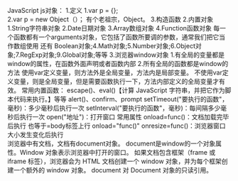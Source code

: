 JavaScript
js对象：
   1.定义
        1.var p = {};   
        2.var p = new Object（）；  有个老祖宗，Object。
        3.构造函数
   2.内置对象
        1.String字符串对象
        2.Date日期对象
        3.Array数组对象
        4.Function函数对象
            每一个函数都有一个arguments对象，它包括了函数所要调的参数，通常我们把它当作数组使用
        还有 Boolean对象;4.Math对象;5.Number对象;6.Object对象;7.RegExp对象;9.Global对象;等等
   3.浏览器window对象
        1.有全局的变量都是window的属性，在函数外面声明或者函数内部
        2.所有全局的函数都是window的方法
            使用var定义变量，则方法外是全局变量，方法内是局部变量。
            不使用var定义变量，则是全局变量，但是需要函数执行一下，方法内部定义的全局变量才有效。
        常用内置函数：
            escape()、eval()【计算 JavaScript 字符串，并把它作为脚本代码来执行。】等等
            alert()、confirm、prompt
            setTimeout("要执行的函数"，毫秒)：多少毫秒后执行一次
            setInterval("要执行的函数"，毫秒)：每间隔多少毫秒后执行一次
            open("地址")：打开窗口
        常用属性
            onload=func()：文档加载完毕后执行   也等于=body标签上行 onload="func()"
            onresize=func()：浏览器窗口大小发生变化后执行  
        浏览器中有文档，文档有document对象。
        document是window的一个对象属性。Window 对象表示浏览器中打开的窗口。
        如果文档包含框架（frame 或 iframe 标签），浏览器会为 HTML 文档创建一个 window 对象，并为每个框架创建一个额外的 window 对象。
        document   对 Document 对象的只读引用。
        
   
   